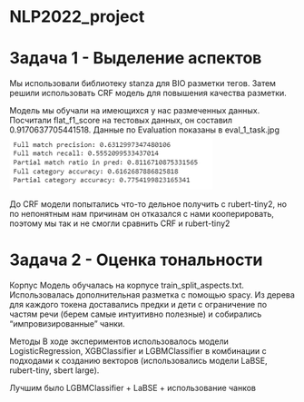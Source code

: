 # NLP2022_project

# Задача 1 - Выделение аспектов
Мы использовали библиотеку stanza для BIO разметки тегов. Затем решили использовать CRF модель для повышения качества разметки.

Модель мы обучали на имеющихся у нас размеченных данных. Посчитали flat_f1_score на тестовых данных, он составил 0.9170637705441518. Данные по Evaluation показаны в eval_1_task.jpg ![alt text](https://github.com/IgorDyatlov/NLP2022_project/blob/main/eval_1_task.jpg)

До CRF модели попытались что-то дельное получить с rubert-tiny2, но по непонятным нам причинам он отказался с нами кооперировать, поэтому мы так и не смогли сравнить CRF и rubert-tiny2

# Задача 2 - Оценка тональности
Корпус
Модель обучалась на корпусе train_split_aspects.txt.
Использовалась дополнительная разметка с помощью spacy. Из дерева для каждого токена доставались предки и дети с ограничение по частям речи (берем самые интуитивно полезные) и собирались “импровизированные” чанки. 

Методы
В ходе экспериментов использовалось модели LogisticRegression, XGBClassifier и LGBMClassifier в комбинации с подходами к созданию векторов (использовались модели LaBSE, rubert-tiny, sbert large).

Лучшим было LGBMClassifier + LaBSE + использование чанков
